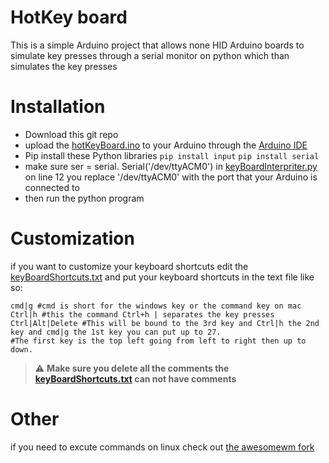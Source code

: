 # HotKey board
This is a simple Arduino project that allows none HID Arduino boards to simulate key presses through a serial monitor on python which than simulates the key presses
# Installation
- Download this git repo
- upload the [hotKeyBoard.ino](https://github.com/WasabiMushyPeas/HotKeyboard/blob/main/hotKeyBoard.ino) to your Arduino through the [Arduino IDE](https://www.arduino.cc/en/software)
- Pip install these Python libraries
`
pip install input
`
`
pip install serial
`
- make sure ser = serial. Serial('/dev/ttyACM0') in [keyBoardInterpriter.py](https://github.com/WasabiMushyPeas/HotKeyboard/blob/main/keyBoardInterpriter.py) on line 12 you replace '/dev/ttyACM0' with the port that your Arduino is connected to
- then run the python program
# Customization
if you want to customize your keyboard shortcuts edit the [keyBoardShortcuts.txt](https://github.com/WasabiMushyPeas/HotKeyboard/blob/main/keyBoardShortcuts.txt) and put your keyboard shortcuts in the text file like so:
```
cmd|g #cmd is short for the windows key or the command key on mac
Ctrl|h #this the command Ctrl+h | separates the key presses
Ctrl|Alt|Delete #This will be bound to the 3rd key and Ctrl|h the 2nd key and cmd|g the 1st key you can put up to 27. 
#The first key is the top left going from left to right then up to down.
```
> :warning: **Make sure you delete all the comments the [keyBoardShortcuts.txt](https://github.com/WasabiMushyPeas/HotKeyboard/blob/main/keyBoardShortcuts.txt) can not have comments**
# Other
if you need to excute commands on linux check out [the awesomewm fork](https://github.com/WasabiMushyPeas/HotKeyboard/tree/awesomewm)
